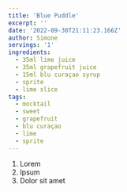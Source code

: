 ```yaml
---
title: 'Blue Puddle'
excerpt: ''
date: '2022-09-30T21:11:23.166Z'
author: Simone
servings: '1'
ingredients:
  - 35ml lime juice
  - 35ml grapefruit juice
  - 15ml blu curaçao syrup
  - sprite
  - lime slice
tags:
  - mocktail
  - sweet
  - grapefruit
  - blu curaçao
  - lime
  - sprite
---
```


1. Lorem
1. Ipsum
1. Dolor sit amet
